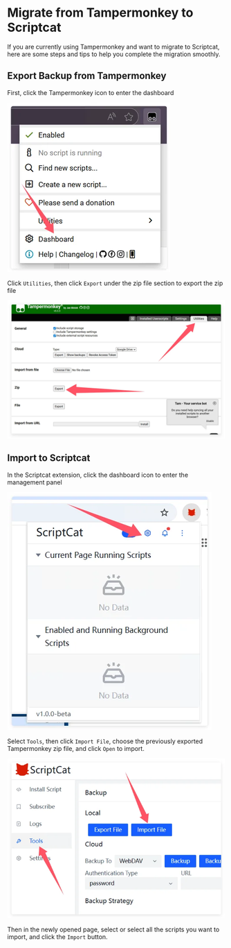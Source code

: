 # Migrate from Tampermonkey to Scriptcat

If you are currently using Tampermonkey and want to migrate to Scriptcat, here are some steps and tips to help you complete the migration smoothly.

## Export Backup from Tampermonkey

First, click the Tampermonkey icon to enter the dashboard

![image-20250716225507707](./img/migrate-from-tampermonkey/image-20250716225507707.webp)

Click `Utilities`, then click `Export` under the zip file section to export the zip file

![image-20250716225611932](./img/migrate-from-tampermonkey/image-20250716225611932.webp)

## Import to Scriptcat

In the Scriptcat extension, click the dashboard icon to enter the management panel

![image-20250716225719787](./img/migrate-from-tampermonkey/image-20250716225719787.webp)

Select `Tools`, then click `Import File`, choose the previously exported Tampermonkey zip file, and click `Open` to import.

![image-20250716225741428](./img/migrate-from-tampermonkey/image-20250716225741428.webp)

Then in the newly opened page, select or select all the scripts you want to import, and click the `Import` button.
